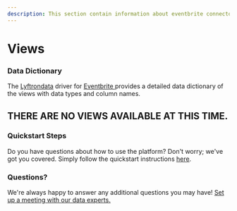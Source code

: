 ```yaml
---
description: This section contain information about eventbrite connector views information
---
```


# Views

### Data Dictionary

The [Lyftrondata](https://www.lyftrondata.com/) driver for [Eventbrite](https://www.lyftrondata.com/integration/sales-analytics/eventbrite/)[ ](https://www.lyftrondata.com/integration/eventbrite/)provides a detailed data dictionary of the views with data types and column names.

## THERE ARE NO VIEWS AVAILABLE AT THIS TIME.

### Quickstart Steps

Do you have questions about how to use the platform? Don't worry; we've got you covered. Simply follow the quickstart instructions [here](../).

### Questions? <a href="#questions" id="questions"></a>

We're always happy to answer any additional questions you may have! [Set up a meeting with our data experts.](https://www.lyftrondata.com/book-a-meeting/)
